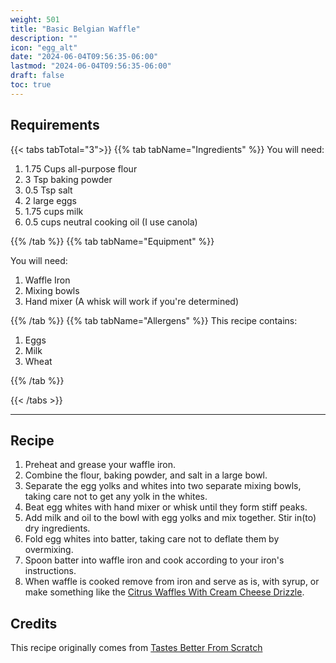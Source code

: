 ```yaml
---
weight: 501
title: "Basic Belgian Waffle"
description: ""
icon: "egg_alt"
date: "2024-06-04T09:56:35-06:00"
lastmod: "2024-06-04T09:56:35-06:00"
draft: false
toc: true
---
```


## Requirements

{{< tabs tabTotal="3">}} {{% tab tabName="Ingredients" %}} You will need:

1. 1.75 Cups all-purpose flour
2. 3 Tsp baking powder
3. 0.5 Tsp salt
4. 2 large eggs
5. 1.75 cups milk
6. 0.5 cups neutral cooking oil (I use canola)

{{% /tab %}} {{% tab tabName="Equipment" %}}

You will need:

1. Waffle Iron
2. Mixing bowls
3. Hand mixer (A whisk will work if you're determined)

{{% /tab %}} {{% tab tabName="Allergens" %}} This recipe contains:

1. Eggs
2. Milk
3. Wheat

{{% /tab %}}

{{< /tabs >}}

---

## Recipe

1. Preheat and grease your waffle iron.
2. Combine the flour, baking powder, and salt in a large bowl.
3. Separate the egg yolks and whites into two separate mixing bowls, taking care
   not to get any yolk in the whites.
4. Beat egg whites with hand mixer or whisk until they form stiff peaks.
5. Add milk and oil to the bowl with egg yolks and mix together. Stir in(to) dry
   ingredients.
6. Fold egg whites into batter, taking care not to deflate them by overmixing.
7. Spoon batter into waffle iron and cook according to your iron's instructions.
8. When waffle is cooked remove from iron and serve as is, with syrup, or make
   something like the
   [Citrus Waffles With Cream Cheese Drizzle](../brunch/citruswaffles.md).

## Credits

This recipe originally comes from
[Tastes Better From Scratch](https://tastesbetterfromscratch.com/belgian-waffles/)
